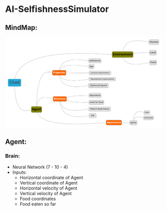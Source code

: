 # AI-SelfishnessSimulator

## MindMap:
![Mindmap](./Docs/mindmap.png)

## Agent:
### Brain:
- Neural Network (7 - 10 - 4)
- Inputs:
    - Horizontal coordinate of Agent
    - Vertical coordinate of Agent
    - Horizontal velocity of Agent
    - Vertical velocity of Agent
    - Food coordinates
    - Food eaten so far

